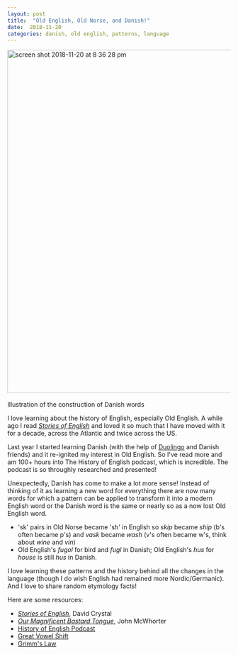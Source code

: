 ```yaml
---
layout: post
title:  "Old English, Old Norse, and Danish!"
date:  2018-11-20
categories: danish, old english, patterns, language
---
```


<img width="775" alt="screen shot 2018-11-20 at 8 36 28 pm" src="https://user-images.githubusercontent.com/1305617/48813245-1010f900-ed04-11e8-90c9-4870b604aa63.png"><br><br>
<span class="post-meta">Illustration of the construction of Danish words</span>

I love learning about the history of English, especially Old English. A while ago I read [_Stories of English_](https://www.amazon.com/Stories-English-David-Crystal/dp/1585677191) and loved it so much that I have moved with it for a decade, across the Atlantic and twice across the US.

Last year I started learning Danish (with the help of [Duolingo](https://www.duolingo.com/course/da/en/Learn-Danish-Online) and Danish friends) and it re-ignited my interest in Old English. So I've read more and am 100+ hours into The History of English podcast, which is incredible. The podcast is so throughly researched and presented!

Unexpectedly, Danish has come to make a lot more sense! Instead of thinking of it as learning a new word for everything there are now many words for which a pattern can be applied to transform it into a modern English word or the Danish word is the same or nearly so as a now lost Old English word.

- 'sk' pairs in Old Norse became 'sh' in English so _skip_ became _ship_ (b's often became p's) and _vask_ became _wash_ (v's often became w's, think about _wine_ and _vin_)
- Old English's _fugol_ for bird and _fugl_ in Danish; Old English's _hus_ for _house_ is still _hus_ in Danish.

I love learning these patterns and the history behind all the changes in the language (though I do wish English had remained more Nordic/Germanic). And I love to share random etymology facts!

Here are some resources:

- [_Stories of English_](https://www.amazon.com/Stories-English-David-Crystal/dp/1585677191), David Crystal
- [_Our Magnificent Bastard Tongue_](https://www.amazon.com/Our-Magnificent-Bastard-Tongue-History/dp/1592404944), John McWhorter
- [History of English Podcast](http://historyofenglishpodcast.com)
- [Great Vowel Shift](https://en.wikipedia.org/wiki/Great_Vowel_Shift)
- [Grimm's Law](https://en.wikipedia.org/wiki/Grimm%27s_law)
